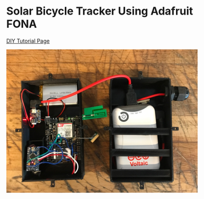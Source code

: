 # Solar Bicycle Tracker Using Adafruit FONA
[DIY Tutorial Page](https://www.voltaicsystems.com/blog/solar-bicycle-tracker-using-adafruit-fona/)

![alt text](Device.jpeg)

